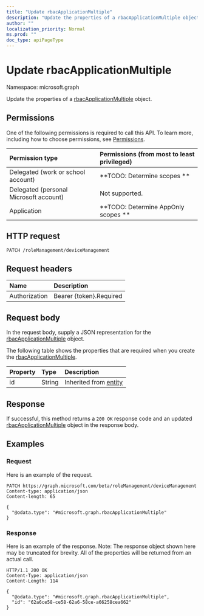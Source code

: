 ```yaml
---
title: "Update rbacApplicationMultiple"
description: "Update the properties of a rbacApplicationMultiple object."
author: ""
localization_priority: Normal
ms.prod: ""
doc_type: apiPageType
---
```


# Update rbacApplicationMultiple

Namespace: microsoft.graph

Update the properties of a [rbacApplicationMultiple](../resources/rbacapplicationmultiple.md) object.

## Permissions
One of the following permissions is required to call this API. To learn more, including how to choose permissions, see [Permissions](/concepts/permissions-reference.md).

|Permission type|Permissions (from most to least privileged)|
|:---|:---|
|Delegated (work or school account)|**TODO: Determine scopes **|
|Delegated (personal Microsoft account)|Not supported.|
|Application|**TODO: Determine AppOnly scopes **|

## HTTP request
<!-- {
  "blockType": "ignored"
}
-->
``` http
PATCH /roleManagement/deviceManagement
```

## Request headers
|Name|Description|
|:---|:---|
|Authorization|Bearer {token}.Required|

## Request body
In the request body, supply a JSON representation for the [rbacApplicationMultiple](../resources/rbacapplicationmultiple.md) object.

The following table shows the properties that are required when you create the [rbacApplicationMultiple](../resources/rbacapplicationmultiple.md).

|Property|Type|Description|
|:---|:---|:---|
|id|String| Inherited from [entity](../resources/entity.md)|



## Response
If successful, this method returns a `200 OK` response code and an updated [rbacApplicationMultiple](../resources/rbacapplicationmultiple.md) object in the response body.

## Examples

### Request
Here is an example of the request.
<!-- {
  "blockType": "request",
  "name": "update_rbacapplicationmultiple"
}
-->
``` http
PATCH https://graph.microsoft.com/beta/roleManagement/deviceManagement
Content-type: application/json
Content-length: 65

{
  "@odata.type": "#microsoft.graph.rbacApplicationMultiple"
}
```

### Response
Here is an example of the response. Note: The response object shown here may be truncated for brevity. All of the properties will be returned from an actual call.
<!-- {
  "blockType": "response",
  "truncated": true
}
-->
``` http
HTTP/1.1 200 OK
Content-Type: application/json
Content-Length: 114

{
  "@odata.type": "#microsoft.graph.rbacApplicationMultiple",
  "id": "62a6ce58-ce58-62a6-58ce-a66258cea662"
}
```

